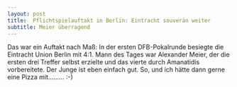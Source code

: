```yaml
---
layout: post
title:  Pflichtspielauftakt in Berlin: Eintracht souverän weiter
subtitle: Meier überragend
---
```


Das war ein Auftakt nach Maß: In der ersten DFB-Pokalrunde besiegte die Eintracht Union Berlin mit 4:1. Mann des Tages war Alexander Meier, der die ersten drei Treffer selbst erzielte und das vierte durch Amanatidis vorbereitete. Der Junge ist eben einfach gut. So, und ich hätte dann gerne eine Pizza mit......... :-)


